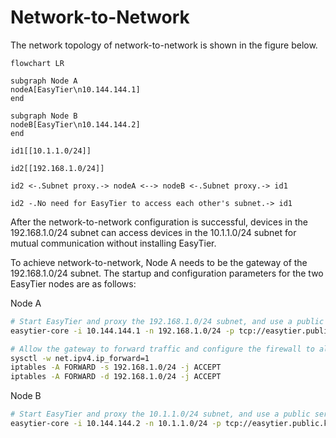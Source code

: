 # Network-to-Network

The network topology of network-to-network is shown in the figure below.

```mermaid
flowchart LR

subgraph Node A
nodeA[EasyTier\n10.144.144.1]
end

subgraph Node B
nodeB[EasyTier\n10.144.144.2]
end

id1[[10.1.1.0/24]]

id2[[192.168.1.0/24]]

id2 <-.Subnet proxy.-> nodeA <--> nodeB <-.Subnet proxy.-> id1

id2 -.No need for EasyTier to access each other's subnet.-> id1

```

After the network-to-network configuration is successful, devices in the 192.168.1.0/24 subnet can access devices in the 10.1.1.0/24 subnet for mutual communication without installing EasyTier.

To achieve network-to-network, Node A needs to be the gateway of the 192.168.1.0/24 subnet. The startup and configuration parameters for the two EasyTier nodes are as follows:

Node A
```bash
# Start EasyTier and proxy the 192.168.1.0/24 subnet, and use a public server to help network
easytier-core -i 10.144.144.1 -n 192.168.1.0/24 -p tcp://easytier.public.kkrainbow.top:11010 --network-name n2n_test

# Allow the gateway to forward traffic and configure the firewall to allow forwarding traffic
sysctl -w net.ipv4.ip_forward=1
iptables -A FORWARD -s 192.168.1.0/24 -j ACCEPT
iptables -A FORWARD -d 192.168.1.0/24 -j ACCEPT
```

Node B
```bash 
# Start EasyTier and proxy the 10.1.1.0/24 subnet, and use a public server to help network 
easytier-core -i 10.144.144.2 -n 10.1.1.0/24 -p tcp://easytier.public.kkrainbow.top:11010 --network-name n2n_test $ 
```